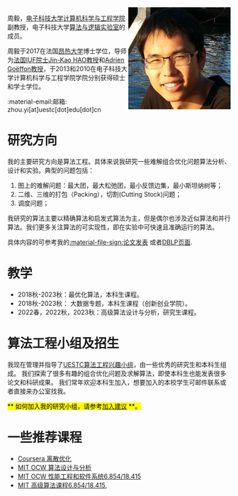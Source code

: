 <img src="./myphoto.jpg" style="zoom:45%;" align="right"/>

周毅，[电子科技大学计算机科学与工程学院](https://www.scse.uestc.edu.cn/index.htm)副教授，电子科技大学[算法与逻辑实验室](https://tcsuestc.com/)的成员。

周毅于2017在法国[昂热大学](https://www.univ-angers.fr/fr/index.html)博士学位，导师为[法国IUF院士Jin-Kao HAO教授](https://leria-info.univ-angers.fr/~jinkao.hao/)和[Adrien Goëffon教授](https://leria-info.univ-angers.fr/~adrien.goeffon/)，于2013和2010在电子科技大学计算机科学与工程学院学院分别获得硕士和学士学位。

:material-email:邮箱:  zhou.yi[at]uestc[dot]edu[dot]cn


# 研究方向
我的主要研究方向是算法工程。具体来说我研究一些难解组合优化问题算法分析、设计和实验。典型的问题包括：

1. 图上的难解问题：最大团，最大松弛团，最小反馈边集，最小斯坦纳树等；
2. 二维、三维的打包（Packing），切割(Cutting Stock)问题；
3. 调度问题；

我研究的算法主要以精确算法和启发式算法为主，但是偶尔也涉及近似算法和并行算法。我们更多关注算法的可实现性，即在实验中可快速且准确运行的算法。

具体内容的可参考我的[:material-file-sign:论文发表](research/publication.md) 或者[DBLP页面](https://dblp.org/pid/01/1901-16.html).


# 教学
+ 2018秋-2023秋：最优化算法，本科生课程。
+ 2018秋-2023秋： 大数据专题，本科生课程（创新创业学院）。
+ 2022春，2022秋，2023秋：高级算法设计与分析，研究生课程。

# 算法工程小组及招生
我现在管理并指导了[UESTC算法工程兴趣小组](aegroup/aegroup.md)，由一些优秀的研究生和本科生组成。
我们探索了很多有趣的组合优化问题及求解算法，即使本科生也能发表很多论文和科研成果。
我们常年欢迎本科生加入，想要加入的本校学生可邮件联系或者直接来办公室找我。

<mark>** 如何加入我的研究小组，请参考[<u>加入建议</u>](aegroup/aegroup.md#suggestions-for-future-students) **<mark>。

# 一些推荐课程

+ [Coursera 离散优化](https://www.coursera.org/learn/discrete-optimization)
+ [MIT OCW 算法设计与分析](https://ocw.mit.edu/courses/electrical-engineering-and-computer-science/6-046j-design-and-analysis-of-algorithms-spring-2015/index.htm)
+ [MIT OCW 性能工程和软件系统6.854/18.415](https://ocw.mit.edu/courses/electrical-engineering-and-computer-science/6-172-performance-engineering-of-software-systems-fall-2018/index.htm)
+ [MIT 高级算法课程6.854/18.415](http://people.csail.mit.edu/moitra/854.html),



